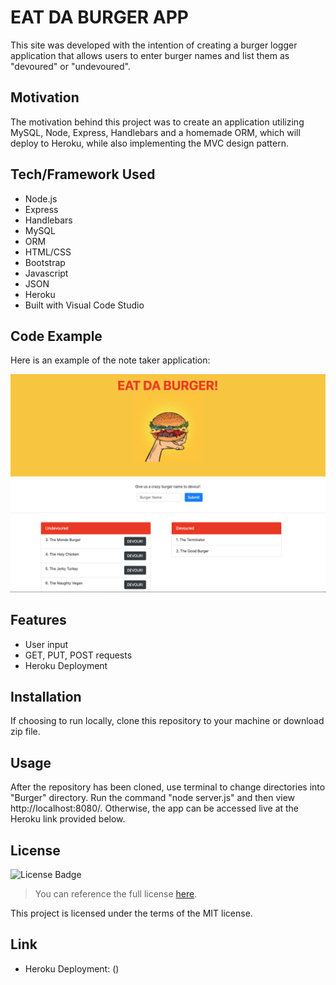 # EAT DA BURGER APP
This site was developed with the intention of creating a burger logger application that allows users to enter burger names and list them as "devoured" or "undevoured". 

## Motivation
The motivation behind this project was to create an application utilizing MySQL, Node, Express, Handlebars and a homemade ORM, which will deploy to Heroku, while also implementing the MVC design pattern.

## Tech/Framework Used
* Node.js
* Express
* Handlebars
* MySQL
* ORM
* HTML/CSS
* Bootstrap
* Javascript
* JSON
* Heroku
* Built with Visual Code Studio

## Code Example
Here is an example of the note taker application:

![Burger Demo](./public/assets/images/burgerDemo.png)

## Features
* User input
* GET, PUT, POST requests
* Heroku Deployment

## Installation
If choosing to run locally, clone this repository to your machine or download zip file.

## Usage
After the repository has been cloned, use terminal to change directories into "Burger" directory. Run the command "node server.js" and then view http://localhost:8080/. Otherwise, the app can be accessed live at the Heroku link provided below. 

## License 
![License Badge](https://img.shields.io/badge/License-MIT-green)
> You can reference the full license [here](https://github.com/Picke1id/Burger/blob/master/LICENSE).

This project is licensed under the terms of the MIT license.

## Link
* Heroku Deployment: ()
